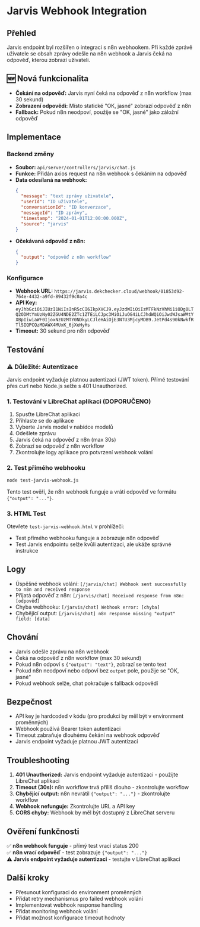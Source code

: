 # Jarvis Webhook Integration

## Přehled
Jarvis endpoint byl rozšířen o integraci s n8n webhookem. Při každé zprávě uživatele se obsah zprávy odešle na n8n webhook a Jarvis čeká na odpověď, kterou zobrazí uživateli.

## 🆕 Nová funkcionalita
- **Čekání na odpověď:** Jarvis nyní čeká na odpověď z n8n workflow (max 30 sekund)
- **Zobrazení odpovědi:** Místo statické "OK, jasné" zobrazí odpověď z n8n
- **Fallback:** Pokud n8n neodpoví, použije se "OK, jasné" jako záložní odpověď

## Implementace

### Backend změny
- **Soubor:** `api/server/controllers/jarvis/chat.js`
- **Funkce:** Přidán axios request na n8n webhook s čekáním na odpověď
- **Data odesílaná na webhook:**
  ```json
  {
    "message": "text zprávy uživatele",
    "userId": "ID uživatele",
    "conversationId": "ID konverzace",
    "messageId": "ID zprávy",
    "timestamp": "2024-01-01T12:00:00.000Z",
    "source": "jarvis"
  }
  ```
- **Očekávaná odpověď z n8n:**
  ```json
  {
    "output": "odpověď z n8n workflow"
  }
  ```

### Konfigurace
- **Webhook URL:** `https://jarv1s.dekchecker.cloud/webhook/01853d92-764e-4432-a9fd-89432f9c0a4c`
- **API Key:** `eyJhbGciOiJIUzI1NiIsInR5cCI6IkpXVCJ9.eyJzdWIiOiIzMTFkNzVhMi1iODg0LTQ2ODMtYmUzNy02ZGU4NDE2ZTc1ZTEiLCJpc3MiOiJuOG4iLCJhdWQiOiJwdWJsaWMtYXBpIiwiaWF0IjoxNzUzMTY0NDkyLCJleHAiOjE3NTU3MjcyMDB9.JetPd4s90kNwkfRTlSIQPCQzMDAWX4MUxK_6jXeHyHs`
- **Timeout:** 30 sekund pro n8n odpověď

## Testování

### ⚠️ Důležité: Autentizace
Jarvis endpoint vyžaduje platnou autentizaci (JWT token). Přímé testování přes curl nebo Node.js selže s 401 Unauthorized.

### 1. Testování v LibreChat aplikaci (DOPORUČENO)
1. Spusťte LibreChat aplikaci
2. Přihlaste se do aplikace
3. Vyberte Jarvis model v nabídce modelů
4. Odešlete zprávu
5. Jarvis čeká na odpověď z n8n (max 30s)
6. Zobrazí se odpověď z n8n workflow
7. Zkontrolujte logy aplikace pro potvrzení webhook volání

### 2. Test přímého webhooku
```bash
node test-jarvis-webhook.js
```
Tento test ověří, že n8n webhook funguje a vrátí odpověď ve formátu `{"output": "..."}`.

### 3. HTML Test
Otevřete `test-jarvis-webhook.html` v prohlížeči:
- Test přímého webhooku funguje a zobrazuje n8n odpověď
- Test Jarvis endpointu selže kvůli autentizaci, ale ukáže správné instrukce

## Logy
- Úspěšné webhook volání: `[/jarvis/chat] Webhook sent successfully to n8n and received response`
- Přijatá odpověď z n8n: `[/jarvis/chat] Received response from n8n: [odpověď]`
- Chyba webhooku: `[/jarvis/chat] Webhook error: [chyba]`
- Chybějící output: `[/jarvis/chat] n8n response missing "output" field: [data]`

## Chování
- Jarvis odešle zprávu na n8n webhook
- Čeká na odpověď z n8n workflow (max 30 sekund)
- Pokud n8n odpoví s `{"output": "text"}`, zobrazí se tento text
- Pokud n8n neodpoví nebo odpoví bez `output` pole, použije se "OK, jasné"
- Pokud webhook selže, chat pokračuje s fallback odpovědí

## Bezpečnost
- API key je hardcoded v kódu (pro produkci by měl být v environment proměnných)
- Webhook používá Bearer token autentizaci
- Timeout zabraňuje dlouhému čekání na webhook odpověď
- Jarvis endpoint vyžaduje platnou JWT autentizaci

## Troubleshooting
1. **401 Unauthorized:** Jarvis endpoint vyžaduje autentizaci - použijte LibreChat aplikaci
2. **Timeout (30s):** n8n workflow trvá příliš dlouho - zkontrolujte workflow
3. **Chybějící output:** n8n nevrátil `{"output": "..."}` - zkontrolujte workflow
4. **Webhook nefunguje:** Zkontrolujte URL a API key
5. **CORS chyby:** Webhook by měl být dostupný z LibreChat serveru

## Ověření funkčnosti
✅ **n8n webhook funguje** - přímý test vrací status 200  
✅ **n8n vrací odpověď** - test zobrazuje `{"output": "..."}`  
⚠️ **Jarvis endpoint vyžaduje autentizaci** - testujte v LibreChat aplikaci

## Další kroky
- Přesunout konfiguraci do environment proměnných
- Přidat retry mechanismus pro failed webhook volání
- Implementovat webhook response handling
- Přidat monitoring webhook volání
- Přidat možnost konfigurace timeout hodnoty 